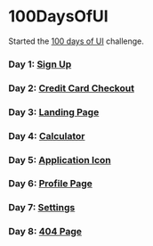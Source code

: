 # 100DaysOfUI

Started the [100 days of UI](http://www.dailyui.co/) challenge.

### Day 1: [Sign Up](https://codepen.io/anewmodern/full/vJopoE/)
### Day 2: [Credit Card Checkout](https://codepen.io/anewmodern/full/GMKwzG/)
### Day 3: [Landing Page](https://codepen.io/anewmodern/full/JrjpBV/)
### Day 4: [Calculator](https://codepen.io/anewmodern/full/wrBrEW/)
### Day 5: [Application Icon](https://codepen.io/anewmodern/full/QqbNEb)
### Day 6: [Profile Page](https://codepen.io/anewmodern/full/JrYNQZ/)
### Day 7: [Settings](https://codepen.io/anewmodern/full/XedeLN/)
### Day 8: [404 Page]()
